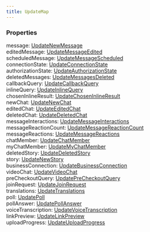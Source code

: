 ```yaml
---
title: UpdateMap
---
```


### Properties

<div class="flex flex-col gap-3"><div><div class="flex gap-2"><div class="font-mono p" id="p_message" data-anchor><span class="font-bold">message</span><span class="opacity-50">:</span> <a href="/types/updatenewmessage"  >UpdateNewMessage</a></div></div></div><div><div class="flex gap-2"><div class="font-mono p" id="p_editedMessage" data-anchor><span class="font-bold">editedMessage</span><span class="opacity-50">:</span> <a href="/types/updatemessageedited"  >UpdateMessageEdited</a></div></div></div><div><div class="flex gap-2"><div class="font-mono p" id="p_scheduledMessage" data-anchor><span class="font-bold">scheduledMessage</span><span class="opacity-50">:</span> <a href="/types/updatemessagescheduled"  >UpdateMessageScheduled</a></div></div></div><div><div class="flex gap-2"><div class="font-mono p" id="p_connectionState" data-anchor><span class="font-bold">connectionState</span><span class="opacity-50">:</span> <a href="/types/updateconnectionstate"  >UpdateConnectionState</a></div></div></div><div><div class="flex gap-2"><div class="font-mono p" id="p_authorizationState" data-anchor><span class="font-bold">authorizationState</span><span class="opacity-50">:</span> <a href="/types/updateauthorizationstate"  >UpdateAuthorizationState</a></div></div></div><div><div class="flex gap-2"><div class="font-mono p" id="p_deletedMessages" data-anchor><span class="font-bold">deletedMessages</span><span class="opacity-50">:</span> <a href="/types/updatemessagesdeleted"  >UpdateMessagesDeleted</a></div></div></div><div><div class="flex gap-2"><div class="font-mono p" id="p_callbackQuery" data-anchor><span class="font-bold">callbackQuery</span><span class="opacity-50">:</span> <a href="/types/updatecallbackquery"  >UpdateCallbackQuery</a></div></div></div><div><div class="flex gap-2"><div class="font-mono p" id="p_inlineQuery" data-anchor><span class="font-bold">inlineQuery</span><span class="opacity-50">:</span> <a href="/types/updateinlinequery"  >UpdateInlineQuery</a></div></div></div><div><div class="flex gap-2"><div class="font-mono p" id="p_chosenInlineResult" data-anchor><span class="font-bold">chosenInlineResult</span><span class="opacity-50">:</span> <a href="/types/updatechoseninlineresult"  >UpdateChosenInlineResult</a></div></div></div><div><div class="flex gap-2"><div class="font-mono p" id="p_newChat" data-anchor><span class="font-bold">newChat</span><span class="opacity-50">:</span> <a href="/types/updatenewchat"  >UpdateNewChat</a></div></div></div><div><div class="flex gap-2"><div class="font-mono p" id="p_editedChat" data-anchor><span class="font-bold">editedChat</span><span class="opacity-50">:</span> <a href="/types/updateeditedchat"  >UpdateEditedChat</a></div></div></div><div><div class="flex gap-2"><div class="font-mono p" id="p_deletedChat" data-anchor><span class="font-bold">deletedChat</span><span class="opacity-50">:</span> <a href="/types/updatedeletedchat"  >UpdateDeletedChat</a></div></div></div><div><div class="flex gap-2"><div class="font-mono p" id="p_messageInteractions" data-anchor><span class="font-bold">messageInteractions</span><span class="opacity-50">:</span> <a href="/types/updatemessageinteractions"  >UpdateMessageInteractions</a></div></div></div><div><div class="flex gap-2"><div class="font-mono p" id="p_messageReactionCount" data-anchor><span class="font-bold">messageReactionCount</span><span class="opacity-50">:</span> <a href="/types/updatemessagereactioncount"  >UpdateMessageReactionCount</a></div></div></div><div><div class="flex gap-2"><div class="font-mono p" id="p_messageReactions" data-anchor><span class="font-bold">messageReactions</span><span class="opacity-50">:</span> <a href="/types/updatemessagereactions"  >UpdateMessageReactions</a></div></div></div><div><div class="flex gap-2"><div class="font-mono p" id="p_chatMember" data-anchor><span class="font-bold">chatMember</span><span class="opacity-50">:</span> <a href="/types/updatechatmember"  >UpdateChatMember</a></div></div></div><div><div class="flex gap-2"><div class="font-mono p" id="p_myChatMember" data-anchor><span class="font-bold">myChatMember</span><span class="opacity-50">:</span> <a href="/types/updatemychatmember"  >UpdateMyChatMember</a></div></div></div><div><div class="flex gap-2"><div class="font-mono p" id="p_deletedStory" data-anchor><span class="font-bold">deletedStory</span><span class="opacity-50">:</span> <a href="/types/updatedeletedstory"  >UpdateDeletedStory</a></div></div></div><div><div class="flex gap-2"><div class="font-mono p" id="p_story" data-anchor><span class="font-bold">story</span><span class="opacity-50">:</span> <a href="/types/updatenewstory"  >UpdateNewStory</a></div></div></div><div><div class="flex gap-2"><div class="font-mono p" id="p_businessConnection" data-anchor><span class="font-bold">businessConnection</span><span class="opacity-50">:</span> <a href="/types/updatebusinessconnection"  >UpdateBusinessConnection</a></div></div></div><div><div class="flex gap-2"><div class="font-mono p" id="p_videoChat" data-anchor><span class="font-bold">videoChat</span><span class="opacity-50">:</span> <a href="/types/updatevideochat"  >UpdateVideoChat</a></div></div></div><div><div class="flex gap-2"><div class="font-mono p" id="p_preCheckoutQuery" data-anchor><span class="font-bold">preCheckoutQuery</span><span class="opacity-50">:</span> <a href="/types/updateprecheckoutquery"  >UpdatePreCheckoutQuery</a></div></div></div><div><div class="flex gap-2"><div class="font-mono p" id="p_joinRequest" data-anchor><span class="font-bold">joinRequest</span><span class="opacity-50">:</span> <a href="/types/updatejoinrequest"  >UpdateJoinRequest</a></div></div></div><div><div class="flex gap-2"><div class="font-mono p" id="p_translations" data-anchor><span class="font-bold">translations</span><span class="opacity-50">:</span> <a href="/types/updatetranslations"  >UpdateTranslations</a></div></div></div><div><div class="flex gap-2"><div class="font-mono p" id="p_poll" data-anchor><span class="font-bold">poll</span><span class="opacity-50">:</span> <a href="/types/updatepoll"  >UpdatePoll</a></div></div></div><div><div class="flex gap-2"><div class="font-mono p" id="p_pollAnswer" data-anchor><span class="font-bold">pollAnswer</span><span class="opacity-50">:</span> <a href="/types/updatepollanswer"  >UpdatePollAnswer</a></div></div></div><div><div class="flex gap-2"><div class="font-mono p" id="p_voiceTranscription" data-anchor><span class="font-bold">voiceTranscription</span><span class="opacity-50">:</span> <a href="/types/updatevoicetranscription"  >UpdateVoiceTranscription</a></div></div></div><div><div class="flex gap-2"><div class="font-mono p" id="p_linkPreview" data-anchor><span class="font-bold">linkPreview</span><span class="opacity-50">:</span> <a href="/types/updatelinkpreview"  >UpdateLinkPreview</a></div></div></div><div><div class="flex gap-2"><div class="font-mono p" id="p_uploadProgress" data-anchor><span class="font-bold">uploadProgress</span><span class="opacity-50">:</span> <a href="/types/updateuploadprogress"  >UpdateUploadProgress</a></div></div></div></div>

